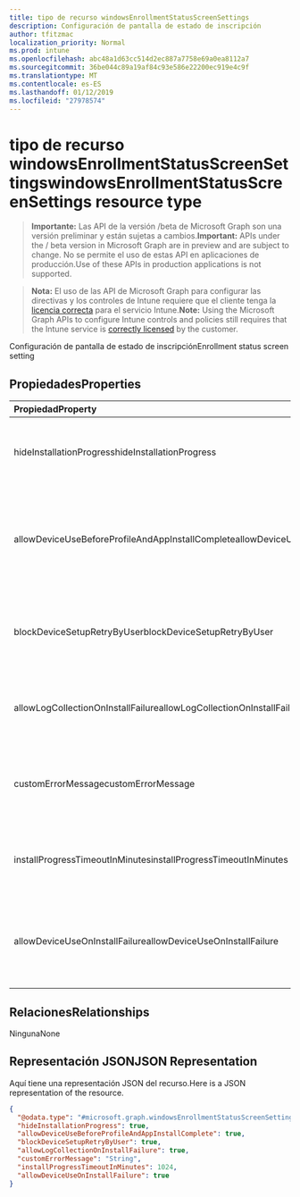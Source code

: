```yaml
---
title: tipo de recurso windowsEnrollmentStatusScreenSettings
description: Configuración de pantalla de estado de inscripción
author: tfitzmac
localization_priority: Normal
ms.prod: intune
ms.openlocfilehash: abc48a1d63cc514d2ec887a7758e69a0ea8112a7
ms.sourcegitcommit: 36be044c89a19af84c93e586e22200ec919e4c9f
ms.translationtype: MT
ms.contentlocale: es-ES
ms.lasthandoff: 01/12/2019
ms.locfileid: "27978574"
---
```

# <a name="windowsenrollmentstatusscreensettings-resource-type"></a><span data-ttu-id="b90e9-103">tipo de recurso windowsEnrollmentStatusScreenSettings</span><span class="sxs-lookup"><span data-stu-id="b90e9-103">windowsEnrollmentStatusScreenSettings resource type</span></span>

> <span data-ttu-id="b90e9-104">**Importante:** Las API de la versión /beta de Microsoft Graph son una versión preliminar y están sujetas a cambios.</span><span class="sxs-lookup"><span data-stu-id="b90e9-104">**Important:** APIs under the / beta version in Microsoft Graph are in preview and are subject to change.</span></span> <span data-ttu-id="b90e9-105">No se permite el uso de estas API en aplicaciones de producción.</span><span class="sxs-lookup"><span data-stu-id="b90e9-105">Use of these APIs in production applications is not supported.</span></span>

> <span data-ttu-id="b90e9-106">**Nota:** El uso de las API de Microsoft Graph para configurar las directivas y los controles de Intune requiere que el cliente tenga la [licencia correcta](https://go.microsoft.com/fwlink/?linkid=839381) para el servicio Intune.</span><span class="sxs-lookup"><span data-stu-id="b90e9-106">**Note:** Using the Microsoft Graph APIs to configure Intune controls and policies still requires that the Intune service is [correctly licensed](https://go.microsoft.com/fwlink/?linkid=839381) by the customer.</span></span>

<span data-ttu-id="b90e9-107">Configuración de pantalla de estado de inscripción</span><span class="sxs-lookup"><span data-stu-id="b90e9-107">Enrollment status screen setting</span></span>
## <a name="properties"></a><span data-ttu-id="b90e9-108">Propiedades</span><span class="sxs-lookup"><span data-stu-id="b90e9-108">Properties</span></span>
|<span data-ttu-id="b90e9-109">Propiedad</span><span class="sxs-lookup"><span data-stu-id="b90e9-109">Property</span></span>|<span data-ttu-id="b90e9-110">Tipo</span><span class="sxs-lookup"><span data-stu-id="b90e9-110">Type</span></span>|<span data-ttu-id="b90e9-111">Descripción</span><span class="sxs-lookup"><span data-stu-id="b90e9-111">Description</span></span>|
|:---|:---|:---|
|<span data-ttu-id="b90e9-112">hideInstallationProgress</span><span class="sxs-lookup"><span data-stu-id="b90e9-112">hideInstallationProgress</span></span>|<span data-ttu-id="b90e9-113">Booleano</span><span class="sxs-lookup"><span data-stu-id="b90e9-113">Boolean</span></span>|<span data-ttu-id="b90e9-114">Mostrar u ocultar el progreso de la instalación para el usuario</span><span class="sxs-lookup"><span data-stu-id="b90e9-114">Show or hide installation progress to user</span></span>|
|<span data-ttu-id="b90e9-115">allowDeviceUseBeforeProfileAndAppInstallComplete</span><span class="sxs-lookup"><span data-stu-id="b90e9-115">allowDeviceUseBeforeProfileAndAppInstallComplete</span></span>|<span data-ttu-id="b90e9-116">Booleano</span><span class="sxs-lookup"><span data-stu-id="b90e9-116">Boolean</span></span>|<span data-ttu-id="b90e9-117">Permitir o bloquear al usuario que utilice el dispositivo antes de la instalación de perfiles y la aplicación completa</span><span class="sxs-lookup"><span data-stu-id="b90e9-117">Allow or block user to use device before profile and app installation complete</span></span>|
|<span data-ttu-id="b90e9-118">blockDeviceSetupRetryByUser</span><span class="sxs-lookup"><span data-stu-id="b90e9-118">blockDeviceSetupRetryByUser</span></span>|<span data-ttu-id="b90e9-119">Booleano</span><span class="sxs-lookup"><span data-stu-id="b90e9-119">Boolean</span></span>|<span data-ttu-id="b90e9-120">Permitir al usuario que vuelva a intentar la instalación en caso de error de instalación</span><span class="sxs-lookup"><span data-stu-id="b90e9-120">Allow the user to retry the setup on installation failure</span></span>|
|<span data-ttu-id="b90e9-121">allowLogCollectionOnInstallFailure</span><span class="sxs-lookup"><span data-stu-id="b90e9-121">allowLogCollectionOnInstallFailure</span></span>|<span data-ttu-id="b90e9-122">Booleano</span><span class="sxs-lookup"><span data-stu-id="b90e9-122">Boolean</span></span>|<span data-ttu-id="b90e9-123">Permitir o bloquear registro colección en caso de error de instalación</span><span class="sxs-lookup"><span data-stu-id="b90e9-123">Allow or block log collection on installation failure</span></span>|
|<span data-ttu-id="b90e9-124">customErrorMessage</span><span class="sxs-lookup"><span data-stu-id="b90e9-124">customErrorMessage</span></span>|<span data-ttu-id="b90e9-125">Cadena</span><span class="sxs-lookup"><span data-stu-id="b90e9-125">String</span></span>|<span data-ttu-id="b90e9-126">Establecer el mensaje de error personalizado para mostrar al producirse un error de instalación</span><span class="sxs-lookup"><span data-stu-id="b90e9-126">Set custom error message to show upon installation failure</span></span>|
|<span data-ttu-id="b90e9-127">installProgressTimeoutInMinutes</span><span class="sxs-lookup"><span data-stu-id="b90e9-127">installProgressTimeoutInMinutes</span></span>|<span data-ttu-id="b90e9-128">Int32</span><span class="sxs-lookup"><span data-stu-id="b90e9-128">Int32</span></span>|<span data-ttu-id="b90e9-129">Establecer tiempo de espera de progreso de la instalación en minutos</span><span class="sxs-lookup"><span data-stu-id="b90e9-129">Set installation progress timeout in minutes</span></span>|
|<span data-ttu-id="b90e9-130">allowDeviceUseOnInstallFailure</span><span class="sxs-lookup"><span data-stu-id="b90e9-130">allowDeviceUseOnInstallFailure</span></span>|<span data-ttu-id="b90e9-131">Booleano</span><span class="sxs-lookup"><span data-stu-id="b90e9-131">Boolean</span></span>|<span data-ttu-id="b90e9-132">Permitir que el usuario continuar utilizando el dispositivo en caso de error de instalación</span><span class="sxs-lookup"><span data-stu-id="b90e9-132">Allow the user to continue using the device on installation failure</span></span>|

## <a name="relationships"></a><span data-ttu-id="b90e9-133">Relaciones</span><span class="sxs-lookup"><span data-stu-id="b90e9-133">Relationships</span></span>
<span data-ttu-id="b90e9-134">Ninguna</span><span class="sxs-lookup"><span data-stu-id="b90e9-134">None</span></span>
## <a name="json-representation"></a><span data-ttu-id="b90e9-135">Representación JSON</span><span class="sxs-lookup"><span data-stu-id="b90e9-135">JSON Representation</span></span>
<span data-ttu-id="b90e9-136">Aquí tiene una representación JSON del recurso.</span><span class="sxs-lookup"><span data-stu-id="b90e9-136">Here is a JSON representation of the resource.</span></span>
<!-- {
  "blockType": "resource",
  "@odata.type": "microsoft.graph.windowsEnrollmentStatusScreenSettings"
}
-->
``` json
{
  "@odata.type": "#microsoft.graph.windowsEnrollmentStatusScreenSettings",
  "hideInstallationProgress": true,
  "allowDeviceUseBeforeProfileAndAppInstallComplete": true,
  "blockDeviceSetupRetryByUser": true,
  "allowLogCollectionOnInstallFailure": true,
  "customErrorMessage": "String",
  "installProgressTimeoutInMinutes": 1024,
  "allowDeviceUseOnInstallFailure": true
}
```





